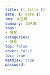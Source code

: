 ```yaml
---
title: {{ title }}
date: {{ date }}
img: 自己填
summary: 自己填
tags:
- 博客
categories:
- 随笔
top: false
cover: false
toc: true
mathjax: true
password: 
---
```

